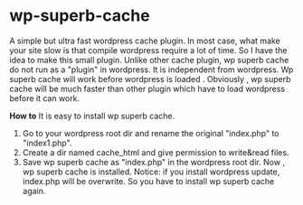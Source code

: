 # wp-superb-cache
A simple but ultra fast wordpress cache plugin.
In most case, what make your site slow is that compile wordpress require a lot of time. So I have the idea to make this small plugin.
Unlike other cache plugin, wp superb cache do not run as a "plugin" in wordpress. It is independent from wordpress. Wp superb cache will work before wordpress is loaded .  Obviously , wp superb cache will be much faster than other plugin which have to load wordpress before it can work.

<b>How to</b>
It is easy to install wp superb cache. 
1. Go to your wordpress root dir and rename the original "index.php" to "index1.php".
2. Create a dir named cache_html and give permission to write&read files.
3. Save wp superb cache as "index.php" in the wordpress root dir.
Now , wp superb cache is installed.
Notice: if you install wordpress update, index.php will be overwrite. So you have to install wp superb cache again.
